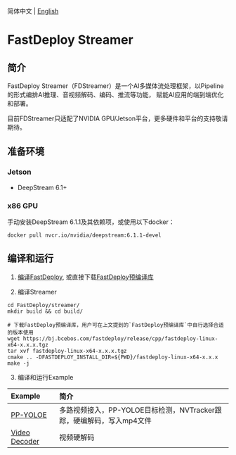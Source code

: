 简体中文 | [English](README_EN.md)

# FastDeploy Streamer

## 简介

FastDeploy Streamer（FDStreamer）是一个AI多媒体流处理框架，以Pipeline的形式编排AI推理、音视频解码、编码、推流等功能，
赋能AI应用的端到端优化和部署。

目前FDStreamer只适配了NVIDIA GPU/Jetson平台，更多硬件和平台的支持敬请期待。

## 准备环境

### Jetson
- DeepStream 6.1+

### x86 GPU

手动安装DeepStream 6.1.1及其依赖项，或使用以下docker：
```
docker pull nvcr.io/nvidia/deepstream:6.1.1-devel
```

## 编译和运行

1. [编译FastDeploy](../docs/cn/build_and_install), 或直接下载[FastDeploy预编译库](../docs/cn/build_and_install/download_prebuilt_libraries.md)

2. 编译Streamer
```
cd FastDeploy/streamer/
mkdir build && cd build/

# 下载FastDeploy预编译库，用户可在上文提到的`FastDeploy预编译库`中自行选择合适的版本使用
wget https://bj.bcebos.com/fastdeploy/release/cpp/fastdeploy-linux-x64-x.x.x.tgz
tar xvf fastdeploy-linux-x64-x.x.x.tgz
cmake .. -DFASTDEPLOY_INSTALL_DIR=${PWD}/fastdeploy-linux-x64-x.x.x
make -j
```

3. 编译和运行Example

| Example | 简介 |
|:--|:--|
| [PP-YOLOE](./examples/ppyoloe) | 多路视频接入，PP-YOLOE目标检测，NVTracker跟踪，硬编解码，写入mp4文件 |
| [Video Decoder](./examples/video_decoder) | 视频硬解码 |  
